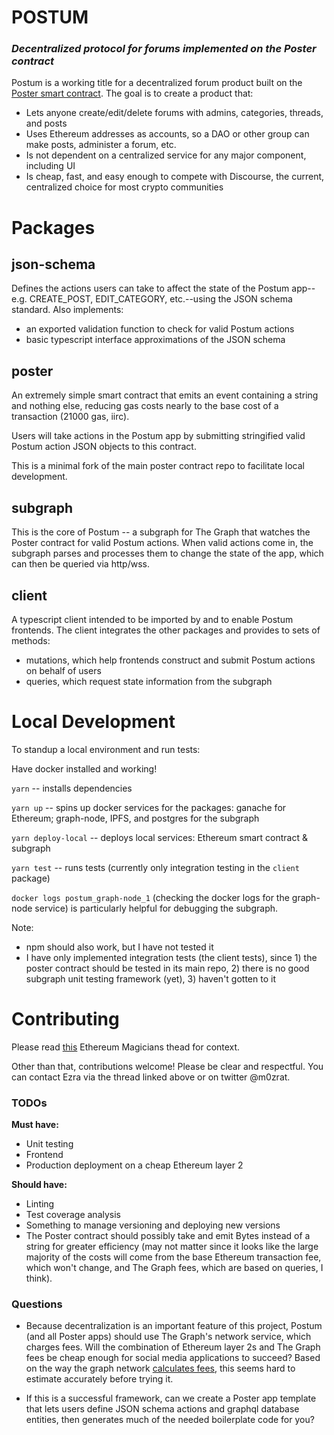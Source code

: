 # POSTUM
### *Decentralized protocol for forums implemented on the Poster contract*

Postum is a working title for a decentralized forum product built on the [Poster smart contract](https://github.com/ETHPoster). The goal is to create a product that:
- Lets anyone create/edit/delete forums with admins, categories, threads, and posts
- Uses Ethereum addresses as accounts, so a DAO or other group can make posts, administer a forum, etc.
- Is not dependent on a centralized service for any major component, including UI
- Is cheap, fast, and easy enough to compete with Discourse, the current, centralized choice for most crypto communities

# Packages
## json-schema
Defines the actions users can take to affect the state of the Postum app--e.g. CREATE_POST, EDIT_CATEGORY, etc.--using the JSON schema standard. Also implements:
- an exported validation function to check for valid Postum actions
- basic typescript interface approximations of the JSON schema

## poster
An extremely simple smart contract that emits an event containing a string and nothing else, reducing gas costs nearly to the base cost of a transaction (21000 gas, iirc).

Users will take actions in the Postum app by submitting stringified valid Postum action JSON objects to this contract.

This is a minimal fork of the main poster contract repo to facilitate local development.

## subgraph
This is the core of Postum -- a subgraph for The Graph that watches the Poster contract for valid Postum actions. When valid actions come in, the subgraph parses and processes them to change the state of the app, which can then be queried via http/wss.

## client
A typescript client intended to be imported by and to enable Postum frontends. The client integrates the other packages and provides to sets of methods:
- mutations, which help frontends construct and submit Postum actions on behalf of users 
- queries, which request state information from the subgraph

# Local Development
To standup a local environment and run tests:

Have docker installed and working!

`yarn` -- installs dependencies

`yarn up` -- spins up docker services for the packages: ganache for Ethereum; graph-node, IPFS, and postgres for the subgraph

`yarn deploy-local` -- deploys local services: Ethereum smart contract & subgraph

`yarn test` -- runs tests (currently only integration testing in the `client` package)

`docker logs postum_graph-node_1` (checking the docker logs for the graph-node service) is particularly helpful for debugging the subgraph.

Note:
- npm should also work, but I have not tested it
- I have only implemented integration tests (the client tests), since 1) the poster contract should be tested in its main repo, 2) there is no good subgraph unit testing framework (yet), 3) haven't gotten to it

# Contributing
Please read [this](https://ethereum-magicians.org/t/eip-eip-3722-poster-a-ridiculously-simple-general-purpose-social-media-smart-contract/6751/58) Ethereum Magicians thead for context.

Other than that, contributions welcome! Please be clear and respectful. You can contact Ezra via the thread linked above or on twitter @m0zrat.

### TODOs
**Must have:**
- Unit testing
- Frontend
- Production deployment on a cheap Ethereum layer 2

**Should have:**
- Linting
- Test coverage analysis
- Something to manage versioning and deploying new versions
- The Poster contract should possibly take and emit Bytes instead of a string for greater efficiency (may not matter since it looks like the large majority of the costs will come from the base Ethereum transaction fee, which won't change, and The Graph fees, which are based on queries, I think).

### Questions
- Because decentralization is an important feature of this project, Postum (and all Poster apps) should use The Graph's network service, which charges fees. Will the combination of Ethereum layer 2s and The Graph fees be cheap enough for social media applications to succeed? Based on the way the graph network [calculates fees](https://thegraph.com/blog/the-graph-grt-token-economics), this seems hard to estimate accurately before trying it.

- If this is a successful framework, can we create a Poster app template that lets users define JSON schema actions and graphql database entities, then generates much of the needed boilerplate code for you?